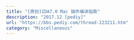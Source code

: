 ```yaml
---
title: "[原创]IDA7.0 Mac 插件编译指南"
description: "2017.12 [pediy]"
url: "https://bbs.pediy.com/thread-223211.htm"
category: "Miscellaneous"
---
```

